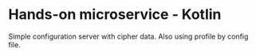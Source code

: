 # Hands-on microservice - Kotlin

Simple configuration server with cipher data.
Also using profile by config file.
